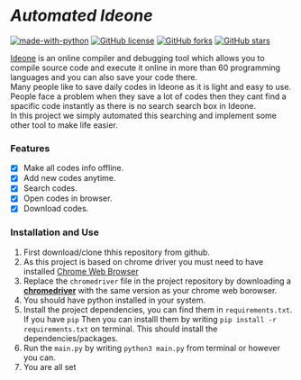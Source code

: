 # *Automated Ideone*

[![made-with-python](https://img.shields.io/badge/Made%20with-Python-1f425f.svg)](https://www.python.org/)
[![GitHub license](https://img.shields.io/github/license/ShouravAhmed/automated-ideone.svg)](https://github.com/ShouravAhmed/automated-ideone/blob/main/LICENSE)
[![GitHub forks](https://img.shields.io/github/forks/ShouravAhmed/automated-ideone.svg?style=social&label=Fork)](https://github.com/ShouravAhmed/automated-ideone)
[![GitHub stars](https://img.shields.io/github/stars/ShouravAhmed/automated-ideone.svg?style=social&label=Stars)](https://github.com/ShouravAhmed/automated-ideone)

[Ideone](https://www.ideone.com) is an online compiler and debugging tool which allows you to compile source code and execute it online in more than 60 programming languages and you can also save your code there.\
Many people like to save daily codes in Ideone as it is light and easy to use. People face a problem when they save a lot of codes then they cant find a spacific code instantly as there is no search search box in Ideone.\
In this project we simply automated this searching and implement some other tool to make life easier.

### Features

* [x] Make all codes info offline.
* [x] Add new codes anytime.
* [x] Search codes.
* [x] Open codes in browser.
* [x] Download codes.

### Installation and Use

1. First download/clone thhis repository from github.
3. As this project is based on chrome driver you must need to have installed [Chrome Web Browser](https://www.google.com/chrome/)
4. Replace the ```chromedriver``` file in the project repository by downloading a [**chromedriver**](https://chromedriver.chromium.org/downloads) with the same version as your chrome web borowser.
5. You should have python installed in your system.
6. Install the project dependencies, you can find them in ```requirements.txt```. If you have ```pip``` Then you can installl them by writing ```pip install -r requirements.txt``` on terminal. This should install the dependencies/packages.
7. Run the ```main.py``` by writing ```python3 main.py``` from terminal or however you can.
8. You are all set
